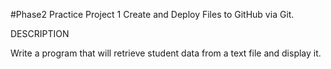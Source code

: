 #Phase2 Practice Project 1
Create and Deploy Files to GitHub via Git.

DESCRIPTION

Write a program that will retrieve student data from a text file and display it.
